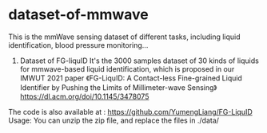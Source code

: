 # dataset-of-mmwave
This is the mmWave sensing dataset of different tasks, including liquid identification, blood pressure monitoring... 

1. Dataset of FG-liquID
It's the 3000 samples dataset of 30 kinds of liquids for mmwave-based liquid identification, which is proposed in our IMWUT 2021 paper 《FG-LiquID: A Contact-less Fine-grained Liquid Identifier by Pushing the Limits of Millimeter-wave Sensing》 https://dl.acm.org/doi/10.1145/3478075

The code is also available at : https://github.com/YumengLiang/FG-LiquID
Usage: You can unzip the zip file, and replace the files in ./data/ 
